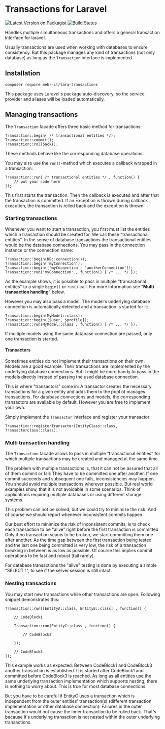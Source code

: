 # Transactions for Laravel
[![Latest Version on Packagist](https://img.shields.io/packagist/v/mehr-it/lara-transactions.svg?style=flat-square)](https://packagist.org/packages/mehr-it/lara-transactions)
[![Build Status](https://travis-ci.org/mehr-it/lara-transactions.svg?branch=master)](https://travis-ci.org/mehr-it/lara-transactions)

Handles multiple simultaneous transactions and offers a general transaction interface for laravel.

Usually transactions are used when working with databases to ensure consistency. But this package
manages any kind of transactions (not only database) as long as the `Transaction`
interface is implemented.

 
## Installation

    composer require mehr-it/lara-transactions
	
This package uses Laravel's package auto-discovery, so the service provider and aliases will 
be loaded automatically.
	
	
## Managing transactions

The `Transaction` facade offers three basic method for transactions:

	Transaction::begin( /* transactional entities */);
	Transaction::commit();
	Transaction::rollback();
	
These methods behave like the corresponding database operations.

You may also use the `run()`-method which executes a callback wrapped in a transaction:

	Transaction::run( /* transactional entities */ , function() {
		// put your code here
	});
	
This first starts the transaction. Then the callback is executed and after that the transaction is
committed. If an Exception is thrown during callback execution, the transaction is rolled back and 
the exception is thrown.


### Starting transactions
Whenever you want to start a transaction, you first must list the entities which a transaction should
be created for. We call these "transactional entities". In the sense of database transactions the
transactional entities would be the database connections. You may pass in the connection instance or
the connection name:

	Transaction::begin(DB::connection());
	Transaction::begin('myConnection');
	Transaction::begin(['myConnection', 'anotherConnection']);
	Transaction::run('myConnection' , function() { /* ... */ });
	
As the example shows, it is possible to pass in multiple "transactional entities" to a single `begin()`
or `run()` call. For more information see "**Multi transaction handling**" below.
	
However you may also pass a model. The model's underlying database connection is automatically
detected and a transaction is started for it:
	
	Transaction::begin(MyModel::class);
	Transaction::begin([$user, $profile]);
	Transaction::run(MyModel::class , function() { /* ... */ });
	
If multiple models using the same database connection are passed, only one transaction is started.

#### Transactors
Sometimes entities do not implement their transactions on their own. Models are a good example: Their 
transactions are implemented by the underlying database connections. But it might be more handy to pass
in the models directly instead of passing the used database connection.
 
This is where "transactors" come in: A transactor creates the necessary transactions for a given
entity and adds them to the pool of manages transactions. For database connections and models, the
corresponding transactors are available by default. However you are free to implement your own.

Simply implement the `Transactor` interface and register your transactor:

	Transaction::registerTransactor(EntityClass::class, TransactorClass::class);
	

### Multi transaction handling

The `Transaction` facade allows to pass in multiple "transactional entities" for which multiple
transactions may be created and managed at the same time.

The problem with multiple transactions is, that it can not be assured that all of them commit or fail:
They have to be committed one after another. If one commit succeeds and subsequent one fails,
inconsistencies may happen. You should avoid multiple transactions wherever possible. But real world
examples show, that it is not avoidable in some scenarios. Think of applications requiring multiple
databases or using different storage systems.

This problem can not be solved, but we could try to minimize the risk. And of course we should report
whenever inconsistent commits happen.

Our best effort to minimize the risk of inconsistent commits, is to check each transaction to be
"alive" right before the first transaction is committed. Only if no transaction seams to be broken,
we start committing them one after another. As the time gap between the first transaction being
tested and the last one being committed is very low, the risk of a transaction breaking in between
is as low as possible. Of course this implies commit operations to be fast and robust (fail rarely).

For database transactions the "alive" testing is done by executing a simple "SELECT 1", to see if
the server session is still intact.


### Nesting transactions

You may start new transactions while other transactions are open. Following snippet demonstrates this:


	Transaction::run([EntityA::class, EntityB::class] , function() {
		
		// CodeBlock1
		
		Transaction::run(EntityC::class , function() {
			
			// CodeBlock2
			
		});
		
		// CodeBlock3
	});
	
This example works as expected: Between CodeBlock1 and CodeBlock3 another transaction is established.
It is started after CodeBlock1 and committed before CodeBlock3 is reached. As long as all entities use
the same underlying transaction implementation which supports nesting, there is nothing to worry about.
This is true for most database connections. 

But you have to be careful if EntityC uses a transaction which is independent from the outer entities'
transaction(s) (different transaction implementation or other database connection): Failures in the
outer transaction would not cause the inner transaction to be rolled back. That's because it's
underlying transaction is not nested within the outer underlying transactions.
